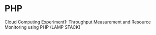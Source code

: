 # PHP
Cloud Computing Experiment1:
Throughput Measurement and Resource Monitoring using PHP (LAMP STACK)
